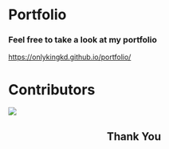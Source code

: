 # Portfolio
### Feel free to take a look at my portfolio <br>
https://onlykingkd.github.io/portfolio/

# Contributors
<!--
![](https://avatars.githubusercontent.com/u/55577276?s=80&v=4)
<br>1. [Kaustubh Dwivedi](https://github.com/onlykingKD "View Profile")


<br>![](https://avatars.githubusercontent.com/u/82169120?s=80&v=4)
<br>2. [Aman Yadav](https://github.com/aman-netizen "View Profile")

<br>3. [Ambareen Khan](https://github.com/Ambareen15 "View Profile")<br>

<br>![](https://avatars.githubusercontent.com/u/61790929?s=80&v=4)
<br>4. [Anshul Sharma](https://github.com/Als1510 "View Profile")

<br>5. [Ben Kaganovitch](https://github.com/BenjaminKaganovitch "View Profile")

<br>6. [Bishal Pandit](https://github.com/bishalpandit "View Profile")

<br>![](https://avatars.githubusercontent.com/u/72185898?s=80&v=4)
<br>7. [Govinda Takekar](https://github.com/GovindaTakekar "View Profile")

<br>8. [John Ramberger](https://github.com/JohnRamberger "View Profile")

<br>![](https://avatars.githubusercontent.com/u/10078357?s=80&v=4)
<br>9. [Léo Paul Martin](https://github.com/leopaul29 "View Profile")

<br>![](https://avatars.githubusercontent.com/u/60807560?s=80&v=4)
<br>10. [Missa](https://github.com/underscoremissa "View Profile")

<br>11. [Pushpanjali Nema](https://github.com/pushpanjali-10 "View Profile")

<br>![](https://avatars.githubusercontent.com/u/85384246?s=80&v=4)
<br>12. [Rahul Prajapat](https://github.com/itsPrajapat "View Profile")

<br>![](https://avatars.githubusercontent.com/u/87574570?s=80&v=4)
<br>13. [Rohit Pandey](https://github.com/therohit777 "View Profile")

<br>![](https://avatars.githubusercontent.com/u/52062536?s=80&v=4)
<br>14. [Sanket Mathur](https://github.com/Sanket-Mathur "View Profile")

<br>![](https://avatars.githubusercontent.com/u/83998692?s=80&v=4)
<br>15. [Sharoni Bose](https://github.com/sharonibose "View Profile")

<br>![](https://avatars.githubusercontent.com/u/77089227?s=80&v=4)
<br>16. [Shubham Ingale](https://github.com/SGI-CAPP-AT2 "View Profile")

<br>![](https://avatars.githubusercontent.com/u/72358736?s=80&v=4)
<br>17. [Tanmay Misra](https://github.com/primeTanM "View Profile")

<br>18. [Aashish Pradhan](https://github.com/120EE0692 "View Profile")

<br>19. [Vignesh](https://github.com/vignesh3398 "View Profile")
-->

<a href="https://github.com/onlykingKD/portfolio/graphs/contributors">
  <img src="https://contrib.rocks/image?repo=onlykingKD/portfolio&max=180" />
</a>

<h2 align="center">
    <p>
        Thank You
    </p>
</h2>
